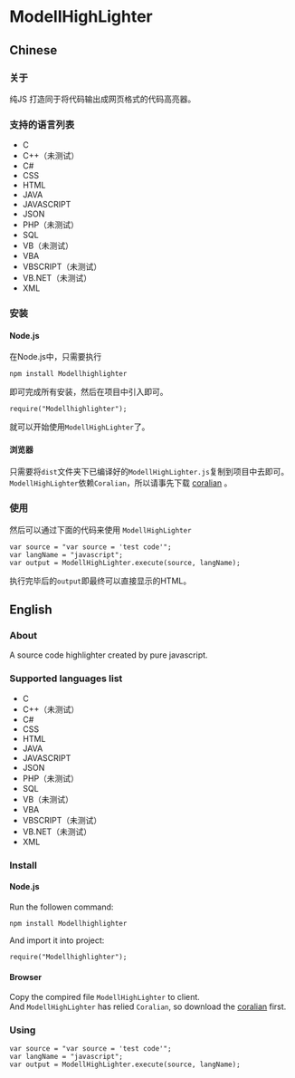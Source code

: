 # ModellHighLighter

## Chinese

### 关于
纯JS 打造同于将代码输出成网页格式的代码高亮器。  

### 支持的语言列表

* C
* C++（未测试）
* C#
* CSS
* HTML
* JAVA
* JAVASCRIPT
* JSON
* PHP（未测试）
* SQL
* VB（未测试）
* VBA
* VBSCRIPT（未测试）
* VB.NET（未测试）
* XML

### 安装
#### Node.js
在Node.js中，只需要执行
```
npm install Modellhighlighter
```
即可完成所有安装，然后在项目中引入即可。
```
require("Modellhighlighter");
```
就可以开始使用`ModellHighLighter`了。

#### 浏览器
只需要将`dist`文件夹下已编译好的`ModellHighLighter.js`复制到项目中去即可。  
`ModellHighLighter`依赖`Coralian`，所以请事先下载 [coralian](https://gitee.com/undeadway/coralian) 。

### 使用
然后可以通过下面的代码来使用 `ModellHighLighter`
```
var source = "var source = 'test code'";
var langName = "javascript";
var output = ModellHighLighter.execute(source, langName);
```
执行完毕后的`output`即最终可以直接显示的HTML。

## English

### About
A source code highlighter created by pure javascript.

### Supported languages list

* C
* C++（未测试）
* C#
* CSS
* HTML
* JAVA
* JAVASCRIPT
* JSON
* PHP（未测试）
* SQL
* VB（未测试）
* VBA
* VBSCRIPT（未测试）
* VB.NET（未测试）
* XML

### Install
#### Node.js
Run the followen command:
```
npm install Modellhighlighter
```
And import it into project:
```
require("Modellhighlighter");
```

#### Browser
Copy the compired file `ModellHighLighter` to client.  
And `ModellHighLighter` has relied `Coralian`, so download the [coralian](https://gitee.com/undeadway/coralian) first.

### Using
```
var source = "var source = 'test code'";
var langName = "javascript";
var output = ModellHighLighter.execute(source, langName);
```